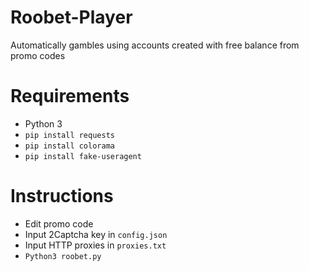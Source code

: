 # Roobet-Player
Automatically gambles using accounts created with free balance from promo codes

# Requirements
- Python 3
- `pip install requests`
- `pip install colorama`
- `pip install fake-useragent`

# Instructions
- Edit promo code
- Input 2Captcha key in `config.json`
- Input HTTP proxies in `proxies.txt`
- `Python3 roobet.py`

